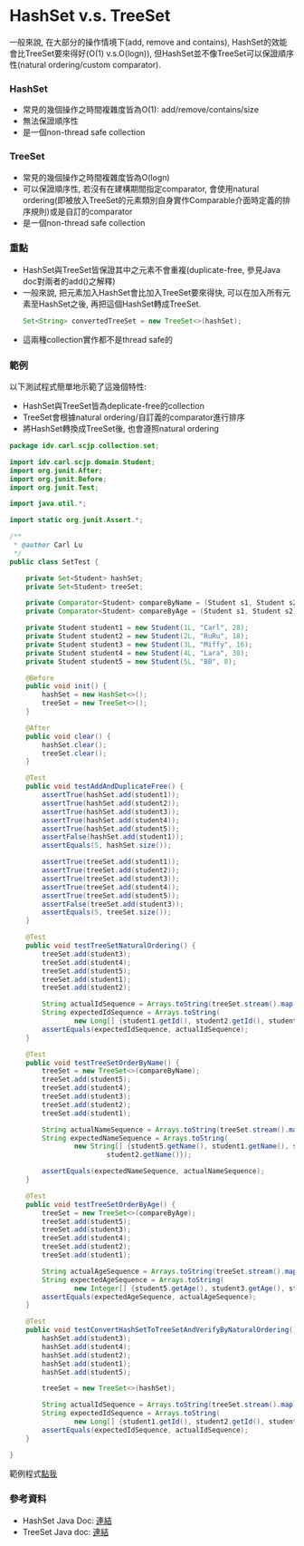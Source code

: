 # HashSet v.s. TreeSet

一般來說, 在大部分的操作情境下\(add, remove and contains\), HashSet的效能會比TreeSet要來得好\(O\(1\) v.s.O\(logn\)\), 但HashSet並不像TreeSet可以保證順序性\(natural ordering/custom comparator\).

### HashSet

* 常見的幾個操作之時間複雜度皆為O\(1\): add/remove/contains/size
* 無法保證順序性
* 是一個non-thread safe collection

### TreeSet

* 常見的幾個操作之時間複雜度皆為O\(logn\)
* 可以保證順序性, 若沒有在建構期間指定comparator, 會使用natural ordering\(即被放入TreeSet的元素類別自身實作Comparable介面時定義的排序規則\)或是自訂的comparator
* 是一個non-thread safe collection

### 重點

* HashSet與TreeSet皆保證其中之元素不會重複\(duplicate-free, 參見Java doc對兩者的add\(\)之解釋\)
* 一般來說, 把元素加入HashSet會比加入TreeSet要來得快, 可以在加入所有元素至HashSet之後, 再把這個HashSet轉成TreeSet.
  ```java
  Set<String> convertedTreeSet = new TreeSet<>(hashSet);
  ```
* 這兩種collection實作都不是thread safe的

### 範例

以下測試程式簡單地示範了這幾個特性:

* HashSet與TreeSet皆為deplicate-free的collection
* TreeSet會根據natural ordering/自訂義的comparator進行排序
* 將HashSet轉換成TreeSet後, 也會遵照natural ordering

```java
package idv.carl.scjp.collection.set;

import idv.carl.scjp.domain.Student;
import org.junit.After;
import org.junit.Before;
import org.junit.Test;

import java.util.*;

import static org.junit.Assert.*;

/**
 * @author Carl Lu
 */
public class SetTest {

    private Set<Student> hashSet;
    private Set<Student> treeSet;

    private Comparator<Student> compareByName = (Student s1, Student s2) -> ( s1.getName().compareTo(s2.getName()) );
    private Comparator<Student> compareByAge = (Student s1, Student s2) -> ( s1.getAge().compareTo(s2.getAge()) );

    private Student student1 = new Student(1L, "Carl", 28);
    private Student student2 = new Student(2L, "RuRu", 18);
    private Student student3 = new Student(3L, "Miffy", 16);
    private Student student4 = new Student(4L, "Lara", 38);
    private Student student5 = new Student(5L, "BB", 8);

    @Before
    public void init() {
        hashSet = new HashSet<>();
        treeSet = new TreeSet<>();
    }

    @After
    public void clear() {
        hashSet.clear();
        treeSet.clear();
    }

    @Test
    public void testAddAndDuplicateFree() {
        assertTrue(hashSet.add(student1));
        assertTrue(hashSet.add(student2));
        assertTrue(hashSet.add(student3));
        assertTrue(hashSet.add(student4));
        assertTrue(hashSet.add(student5));
        assertFalse(hashSet.add(student1));
        assertEquals(5, hashSet.size());

        assertTrue(treeSet.add(student1));
        assertTrue(treeSet.add(student2));
        assertTrue(treeSet.add(student3));
        assertTrue(treeSet.add(student4));
        assertTrue(treeSet.add(student5));
        assertFalse(treeSet.add(student3));
        assertEquals(5, treeSet.size());
    }

    @Test
    public void testTreeSetNaturalOrdering() {
        treeSet.add(student3);
        treeSet.add(student4);
        treeSet.add(student5);
        treeSet.add(student1);
        treeSet.add(student2);

        String actualIdSequence = Arrays.toString(treeSet.stream().map(Student::getId).toArray());
        String expectedIdSequence = Arrays.toString(
                new Long[] {student1.getId(), student2.getId(), student3.getId(), student4.getId(), student5.getId()});
        assertEquals(expectedIdSequence, actualIdSequence);
    }

    @Test
    public void testTreeSetOrderByName() {
        treeSet = new TreeSet<>(compareByName);
        treeSet.add(student5);
        treeSet.add(student4);
        treeSet.add(student3);
        treeSet.add(student2);
        treeSet.add(student1);

        String actualNameSequence = Arrays.toString(treeSet.stream().map(Student::getName).toArray());
        String expectedNameSequence = Arrays.toString(
                new String[] {student5.getName(), student1.getName(), student4.getName(), student3.getName(),
                        student2.getName()});

        assertEquals(expectedNameSequence, actualNameSequence);
    }

    @Test
    public void testTreeSetOrderByAge() {
        treeSet = new TreeSet<>(compareByAge);
        treeSet.add(student5);
        treeSet.add(student3);
        treeSet.add(student4);
        treeSet.add(student2);
        treeSet.add(student1);

        String actualAgeSequence = Arrays.toString(treeSet.stream().map(Student::getAge).toArray());
        String expectedAgeSequence = Arrays.toString(
                new Integer[] {student5.getAge(), student3.getAge(), student2.getAge(), student1.getAge(), student4.getAge()});
        assertEquals(expectedAgeSequence, actualAgeSequence);
    }

    @Test
    public void testConvertHashSetToTreeSetAndVerifyByNaturalOrdering() {
        hashSet.add(student3);
        hashSet.add(student4);
        hashSet.add(student2);
        hashSet.add(student1);
        hashSet.add(student5);

        treeSet = new TreeSet<>(hashSet);

        String actualIdSequence = Arrays.toString(treeSet.stream().map(Student::getId).toArray());
        String expectedIdSequence = Arrays.toString(
                new Long[] {student1.getId(), student2.getId(), student3.getId(), student4.getId(), student5.getId()});
        assertEquals(expectedIdSequence, actualIdSequence);
    }

}

```

範例程式[點我](https://github.com/yotsuba1022/scjp/blob/master/src/test/java/idv/carl/scjp/collection/set/SetTest.java)

### 參考資料

* HashSet Java Doc: [連結](https://docs.oracle.com/javase/8/docs/api/java/util/HashSet.html)
* TreeSet Java doc: [連結](https://docs.oracle.com/javase/8/docs/api/java/util/TreeSet.html)



